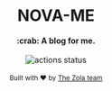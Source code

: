 <h1 align="center">NOVA-ME</h1>
<div align="center">
 <strong>
    :crab: A blog for me.
 </strong>
</div>

<br />

<div align="center">
  <!-- Github Actions -->
  <img src="https://github.com/Whatsoo/whatsoo/workflows/ci/badge.svg" alt="actions status" />
</div>

<br />

<div align="center">
  <sub>Built with ❤️ by <a href="https://github.com/getzola/zola/">The Zola team</a></sub>
</div>

<br />

